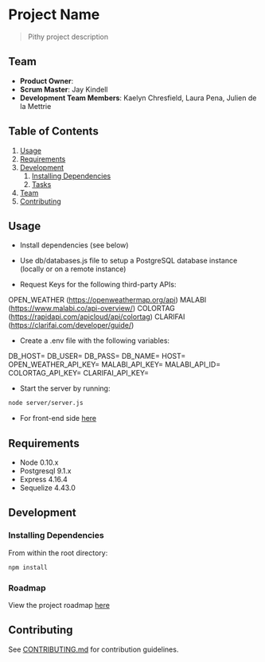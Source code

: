 # Project Name

> Pithy project description

## Team

  - __Product Owner__: 
  - __Scrum Master__: Jay Kindell
  - __Development Team Members__: Kaelyn Chresfield, Laura Pena, Julien de la Mettrie

## Table of Contents

1. [Usage](#Usage)
1. [Requirements](#requirements)
1. [Development](#development)
    1. [Installing Dependencies](#installing-dependencies)
    1. [Tasks](#tasks)
1. [Team](#team)
1. [Contributing](#contributing)

## Usage

- Install dependencies (see below)

- Use db/databases.js file to setup a PostgreSQL database instance (locally or on a remote instance)

- Request Keys for the following third-party APIs:

OPEN_WEATHER (https://openweathermap.org/api)
MALABI (https://www.malabi.co/api-overview/) 
COLORTAG (https://rapidapi.com/apicloud/api/colortag)
CLARIFAI (https://clarifai.com/developer/guide/)

- Create a .env file with the following variables:

DB_HOST= 
DB_USER=
DB_PASS=
DB_NAME=
HOST=
OPEN_WEATHER_API_KEY=
MALABI_API_KEY=
MALABI_API_ID=
COLORTAG_API_KEY=
CLARIFAI_API_KEY=

- Start the server by running: 

```sh
node server/server.js
```

- For front-end side [here](https://github.com/technolagists/opticloset-client)

## Requirements

- Node 0.10.x
- Postgresql 9.1.x
- Express 4.16.4
- Sequelize 4.43.0

## Development

### Installing Dependencies

From within the root directory:

```sh
npm install

```

### Roadmap

View the project roadmap [here](https://github.com/technolagists/opticloset/issues)


## Contributing

See [CONTRIBUTING.md](_CONTRIBUTING.md) for contribution guidelines.
